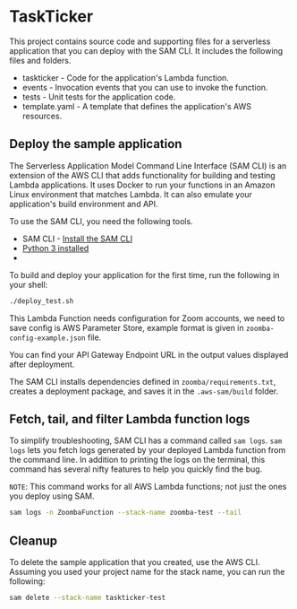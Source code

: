 # TaskTicker

This project contains source code and supporting files for a serverless application that you can deploy with the SAM CLI. It includes the following files and folders.

- taskticker - Code for the application's Lambda function.
- events - Invocation events that you can use to invoke the function.
- tests - Unit tests for the application code. 
- template.yaml - A template that defines the application's AWS resources.

## Deploy the sample application

The Serverless Application Model Command Line Interface (SAM CLI) is an extension of the AWS CLI that adds functionality for building and testing Lambda applications. It uses Docker to run your functions in an Amazon Linux environment that matches Lambda. It can also emulate your application's build environment and API.

To use the SAM CLI, you need the following tools.

* SAM CLI - [Install the SAM CLI](https://docs.aws.amazon.com/serverless-application-model/latest/developerguide/serverless-sam-cli-install.html)
* [Python 3 installed](https://www.python.org/downloads/)
* 
To build and deploy your application for the first time, run the following in your shell:

```bash
./deploy_test.sh
```

This Lambda Function needs configuration for Zoom accounts, we need to save config is AWS Parameter Store, example format is given in `zoomba-config-example.json` file.

You can find your API Gateway Endpoint URL in the output values displayed after deployment.

The SAM CLI installs dependencies defined in `zoomba/requirements.txt`, creates a deployment package, and saves it in the `.aws-sam/build` folder.


## Fetch, tail, and filter Lambda function logs

To simplify troubleshooting, SAM CLI has a command called `sam logs`. `sam logs` lets you fetch logs generated by your deployed Lambda function from the command line. In addition to printing the logs on the terminal, this command has several nifty features to help you quickly find the bug.

`NOTE`: This command works for all AWS Lambda functions; not just the ones you deploy using SAM.

```bash
sam logs -n ZoombaFunction --stack-name zoomba-test --tail
```

## Cleanup

To delete the sample application that you created, use the AWS CLI. Assuming you used your project name for the stack name, you can run the following:

```bash
sam delete --stack-name taskticker-test
```
